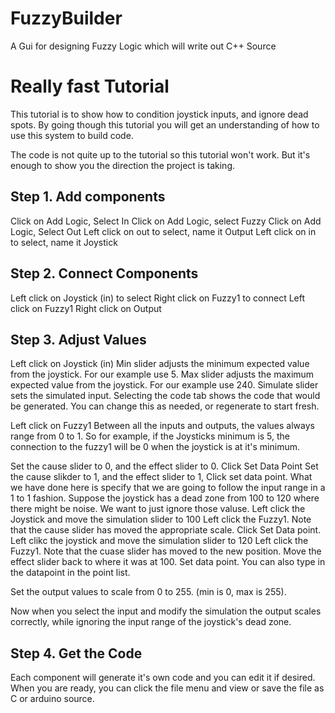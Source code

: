 FuzzyBuilder
============

A Gui for designing Fuzzy Logic which will write out C++ Source

Really fast Tutorial
====================

This tutorial is to show how to condition joystick inputs, and ignore dead spots. By going though this tutorial you will get an understanding of how to use this system to build code.

The code is not quite up to the tutorial so this tutorial won't work. But it's enough to show you the direction the project is taking.

Step 1. Add components
----------------------
Click on Add Logic, Select In 
Click on Add Logic, select Fuzzy
Click on Add Logic, Select Out 
Left click on out to select, name it Output
Left click on in to select, name it Joystick

Step 2. Connect Components
--------------------------
Left click on Joystick (in) to select
Right click on Fuzzy1 to connect
Left click on Fuzzy1
Right click on Output

Step 3. Adjust Values
---------------------
Left click on Joystick (in)
Min slider adjusts the minimum expected value from the joystick. For our example use 5. 
Max slider adjusts the maximum expected value from the joystick. For our example use 240.
Simulate slider sets the simulated input.
Selecting the code tab shows the code that would be generated. You can change this as needed, or regenerate to start fresh.

Left click on Fuzzy1
Between all the inputs and outputs, the values always range from 0 to 1. 
So for example, if the Joysticks minimum is 5, the connection to the fuzzy1 will be 0 when the joystick is at it's minimum.

Set the cause slider to 0, and the effect slider to 0. Click Set Data Point
Set the cause slikder to 1, and the effect slider to 1, Click set data point.  What we have done here is specify that we are going to follow the input range in a 1 to 1 fashion. 
Suppose the joystick has a dead zone from 100 to 120 where there might be noise. We want to just ignore those valuse. 
Left click the Joystick and move the simulation slider to 100
Left click the Fuzzy1. Note that the cause slider has moved the appropriate scale. Click Set Data point.
Left clikc the joystick and move the simulation slider to 120
Left click the Fuzzy1. Note that the cuase slider has moved to the new position. Move the effect slider back to where it was at 100. Set data point. You can also type in the datapoint in the point list.

Set the output values to scale from 0 to 255. (min is 0, max is 255). 

Now when you select the input and modify the simulation the output scales correctly, while ignoring the input range of the joystick's dead zone.

Step 4. Get the Code
--------------------
Each component will generate it's own code and you can edit it if desired.
When you are ready, you can click the file menu and view or save the file as C or arduino source.




